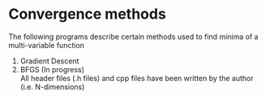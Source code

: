 # Convergence methods
The following programs describe certain methods used to find minima of a multi-variable function  
1) Gradient Descent  
2) BFGS (In progress)  
All header files (.h files) and cpp files have been written by the author (i.e. N-dimensions)
